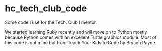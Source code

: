 # hc_tech_club_code
Some code I use for the Tech. Club I mentor.

We started learning Ruby recently and will move on to Python mostly because Python comes with an excellent Turtle graphics module. Most of this code is not mine but from Teach Your Kids to Code by Bryson Payne. 
